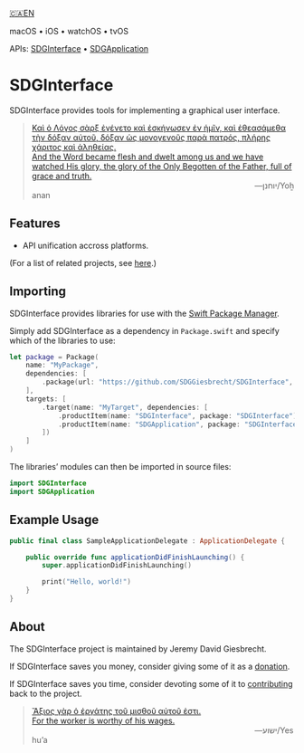 <!--
 README.md

 This source file is part of the SDGInterface open source project.
 https://sdggiesbrecht.github.io/SDGInterface/SDGInterface

 Copyright ©2018 Jeremy David Giesbrecht and the SDGInterface project contributors.

 Soli Deo gloria.

 Licensed under the Apache Licence, Version 2.0.
 See http://www.apache.org/licenses/LICENSE-2.0 for licence information.
 -->

[🇨🇦EN](Documentation/🇨🇦EN%20Read%20Me.md) <!--Skip in Jazzy-->

macOS • iOS • watchOS • tvOS

APIs: [SDGInterface](https://sdggiesbrecht.github.io/SDGInterface/SDGInterface) • [SDGApplication](https://sdggiesbrecht.github.io/SDGInterface/SDGApplication)

# SDGInterface

SDGInterface provides tools for implementing a graphical user interface.

> [Καὶ ὁ Λόγος σὰρξ ἐγένετο καὶ ἐσκήνωσεν ἐν ἡμῖν, καὶ ἐθεασάμεθα τὴν δόξαν αὐτοῦ, δόξαν ὡς μονογενοῦς παρὰ πατρός, πλήρης χάριτος καὶ ἀληθείας.<br>And the Word became flesh and dwelt among us and we have watched His glory, the glory of the Only Begotten of the Father, full of grace and truth.](https://www.biblegateway.com/passage/?search=John+1&version=SBLGNT;NIV)<br>&nbsp;&nbsp;&nbsp;&nbsp;&nbsp;&nbsp;&nbsp;&nbsp;&nbsp;&nbsp;&nbsp;&nbsp;&nbsp;&nbsp;&nbsp;&nbsp;&nbsp;&nbsp;&nbsp;&nbsp;&nbsp;&nbsp;&nbsp;&nbsp;&nbsp;&nbsp;&nbsp;&nbsp;&nbsp;&nbsp;&nbsp;&nbsp;&nbsp;&nbsp;&nbsp;&nbsp;&nbsp;&nbsp;&nbsp;&nbsp;&nbsp;&nbsp;&nbsp;&nbsp;&nbsp;&nbsp;&nbsp;&nbsp;&nbsp;&nbsp;&nbsp;&nbsp;&nbsp;&nbsp;&nbsp;&nbsp;&nbsp;&nbsp;&nbsp;&nbsp;&nbsp;&nbsp;&nbsp;&nbsp;&nbsp;&nbsp;&nbsp;&nbsp;&nbsp;&nbsp;&nbsp;&nbsp;&nbsp;&nbsp;&nbsp;&nbsp;&nbsp;&nbsp;&nbsp;&nbsp;&nbsp;&nbsp;&nbsp;&nbsp;&nbsp;&nbsp;&nbsp;&nbsp;&nbsp;&nbsp;&nbsp;&nbsp;&nbsp;&nbsp;&nbsp;&nbsp;&nbsp;&nbsp;&nbsp;&nbsp;―‎יוחנן/Yoẖanan

## Features

- API unification accross platforms.

(For a list of related projects, see [here](Documentation/🇨🇦EN%20Related%20Projects.md).) <!--Skip in Jazzy-->

## Importing

SDGInterface provides libraries for use with the [Swift Package Manager](https://swift.org/package-manager/).

Simply add SDGInterface as a dependency in `Package.swift` and specify which of the libraries to use:

```swift
let package = Package(
    name: "MyPackage",
    dependencies: [
        .package(url: "https://github.com/SDGGiesbrecht/SDGInterface", .upToNextMinor(from: Version(0, 0, 0))),
    ],
    targets: [
        .target(name: "MyTarget", dependencies: [
            .productItem(name: "SDGInterface", package: "SDGInterface"),
            .productItem(name: "SDGApplication", package: "SDGInterface"),
        ])
    ]
)
```

The libraries’ modules can then be imported in source files:

```swift
import SDGInterface
import SDGApplication
```

## Example Usage

```swift
public final class SampleApplicationDelegate : ApplicationDelegate {

    public override func applicationDidFinishLaunching() {
        super.applicationDidFinishLaunching()

        print("Hello, world!")
    }
}
```

## About

The SDGInterface project is maintained by Jeremy David Giesbrecht.

If SDGInterface saves you money, consider giving some of it as a [donation](https://paypal.me/JeremyGiesbrecht).

If SDGInterface saves you time, consider devoting some of it to [contributing](https://github.com/SDGGiesbrecht/SDGInterface) back to the project.

> [Ἄξιος γὰρ ὁ ἐργάτης τοῦ μισθοῦ αὐτοῦ ἐστι.<br>For the worker is worthy of his wages.](https://www.biblegateway.com/passage/?search=Luke+10&version=SBLGNT;NIV)<br>&nbsp;&nbsp;&nbsp;&nbsp;&nbsp;&nbsp;&nbsp;&nbsp;&nbsp;&nbsp;&nbsp;&nbsp;&nbsp;&nbsp;&nbsp;&nbsp;&nbsp;&nbsp;&nbsp;&nbsp;&nbsp;&nbsp;&nbsp;&nbsp;&nbsp;&nbsp;&nbsp;&nbsp;&nbsp;&nbsp;&nbsp;&nbsp;&nbsp;&nbsp;&nbsp;&nbsp;&nbsp;&nbsp;&nbsp;&nbsp;&nbsp;&nbsp;&nbsp;&nbsp;&nbsp;&nbsp;&nbsp;&nbsp;&nbsp;&nbsp;&nbsp;&nbsp;&nbsp;&nbsp;&nbsp;&nbsp;&nbsp;&nbsp;&nbsp;&nbsp;&nbsp;&nbsp;&nbsp;&nbsp;&nbsp;&nbsp;&nbsp;&nbsp;&nbsp;&nbsp;&nbsp;&nbsp;&nbsp;&nbsp;&nbsp;&nbsp;&nbsp;&nbsp;&nbsp;&nbsp;&nbsp;&nbsp;&nbsp;&nbsp;&nbsp;&nbsp;&nbsp;&nbsp;&nbsp;&nbsp;&nbsp;&nbsp;&nbsp;&nbsp;&nbsp;&nbsp;&nbsp;&nbsp;&nbsp;&nbsp;―‎ישוע/Yeshuʼa
